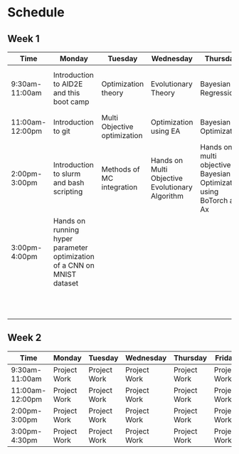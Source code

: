# Schedule 

## Week 1

| Time           | Monday                                          | Tuesday                          | Wednesday                               | Thursday                                      | Friday                                   |
|----------------|-------------------------------------------------|----------------------------------|-----------------------------------------|-----------------------------------------------|------------------------------------------|
| 9:30am-11:00am| Introduction to AID2E and this boot camp         | Optimization theory              | Evolutionary Theory                      | Bayesian Regression                           | Introduction to eic (ePIC software stack) — eic-shell |
| 11:00am-12:00pm| Introduction to git                              | Multi Objective optimization     | Optimization using EA                    | Bayesian Optimization                         | epic detector geometry                   |
| 2:00pm-3:00pm  | Introduction to slurm and bash scripting         | Methods of MC integration        | Hands on Multi Objective Evolutionary Algorithm | Hands on multi objective Bayesian Optimization using BoTorch and Ax | eic-recon                                 |
| 3:00pm-4:00pm  | Hands on running hyper parameter optimization of a CNN on MNIST dataset |                                  |                                         |                                               | edm4eic data model                        |
|                |                                                 |                                  |                                         |                                               | How to debug and find help.               |

## Week 2

| Time           | Monday                                          | Tuesday                          | Wednesday                               | Thursday                                      | Friday                                   |
|----------------|-------------------------------------------------|----------------------------------|-----------------------------------------|-----------------------------------------------|------------------------------------------|
| 9:30am-11:00am| Project Work                                    | Project Work                     | Project Work                            | Project Work                                  | Project Work                             |
| 11:00am-12:00pm| Project Work                                    | Project Work                     | Project Work                            | Project Work                                  | Project Work                             |
| 2:00pm-3:00pm  | Project Work                                    | Project Work                     | Project Work                            | Project Work                                  | Project Work                             |
| 3:00pm-4:30pm  | Project Work                                    | Project Work                     | Project Work                            | Project Work                                  | Project Work                             |
